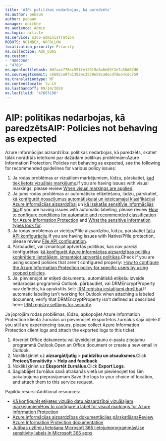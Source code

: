 ```yaml
---
title: 'AIP: politikas nedarbojas, kā paredzēts'
ms.author: pebaum
author: pebaum
manager: mnirkhe
ms.audience: Admin
ms.topic: article
ms.service: o365-administration
ROBOTS: NOINDEX, NOFOLLOW
localization_priority: Priority
ms.collection: Adm_O365
ms.custom:
- "9002266"
- "4780"
ms.openlocfilehash: 0dfaae776ec551fe12919e8a8e69f2e7a58d67d0
ms.sourcegitcommit: c6692ce0fa1358ec3529e59ca0ecdfdea4cdc759
ms.translationtype: MT
ms.contentlocale: lv-LV
ms.lasthandoff: 09/14/2020
ms.locfileid: "47663196"
---
```

# <a name="aip-policies-not-behaving-as-expected"></a><span data-ttu-id="2a457-102">AIP: politikas nedarbojas, kā paredzēts</span><span class="sxs-lookup"><span data-stu-id="2a457-102">AIP: Policies not behaving as expected</span></span>

<span data-ttu-id="2a457-103">Azure informācijas aizsardzība: politikas nedarbojas, kā paredzēts, skatiet tālāk norādītās ieteikumi par dažādām politikas problēmām:</span><span class="sxs-lookup"><span data-stu-id="2a457-103">Azure Information Protection: Policies not behaving as expected, see the following for recommended guidelines for various policy issues:</span></span>

1. <span data-ttu-id="2a457-104">Ja rodas problēmas ar vizuāliem marķējumiem, lūdzu, pārskatiet, [kad tiek lietots vizuālais marķējums](https://docs.microsoft.com/azure/information-protection/configure-policy-markings#when-visual-markings-are-applied).</span><span class="sxs-lookup"><span data-stu-id="2a457-104">If you are having issues with visual markings, please review [When visual markings are applied](https://docs.microsoft.com/azure/information-protection/configure-policy-markings#when-visual-markings-are-applied).</span></span>
2. <span data-ttu-id="2a457-105">Ja jums rodas problēmas ar automātisko etiķetēšanu, lūdzu, pārskatiet, [kā konfigurēt nosacījumus automātiskajai un ieteicamajai klasifikācijai Azure informācijas aizsardzībai](https://docs.microsoft.com/azure/information-protection/configure-policy-classification) un [kā izskatās sensitīvie informācijas tipi](https://docs.microsoft.com/microsoft-365/compliance/sensitive-information-type-entity-definitions).</span><span class="sxs-lookup"><span data-stu-id="2a457-105">If you are having issues with automatic labeling, please review [How to configure conditions for automatic and recommended classification for Azure Information Protection](https://docs.microsoft.com/azure/information-protection/configure-policy-classification) and [What the sensitive information types look for](https://docs.microsoft.com/microsoft-365/compliance/sensitive-information-type-entity-definitions).</span></span>
3. <span data-ttu-id="2a457-106">Ja rodas problēmas ar vietējo/Pfile aizsardzību, lūdzu, pārskatiet [failu API konfigurāciju](https://docs.microsoft.com/azure/information-protection/develop/file-api-configuration).</span><span class="sxs-lookup"><span data-stu-id="2a457-106">If you are having issues with Native/Pfile protection, please review [File API configuration](https://docs.microsoft.com/azure/information-protection/develop/file-api-configuration).</span></span>
4. <span data-ttu-id="2a457-107">Pārbaudiet, vai izmantojat aptvertās politikas, kas nav pareizi konfigurētas: [kā konfigurēt Azure informācijas aizsardzības politiku konkrētiem lietotājiem, izmantojot aptvertās politikas](https://docs.microsoft.com/azure/information-protection/configure-policy-scope).</span><span class="sxs-lookup"><span data-stu-id="2a457-107">Check if you are using scoped policies that aren't configured properly: [How to configure the Azure Information Protection policy for specific users by using scoped policies](https://docs.microsoft.com/azure/information-protection/configure-policy-scope).</span></span>
5. <span data-ttu-id="2a457-108">Ja, pievienojot ar etiķeti dokumentu, automātiskā etiķešu izveide nedarbojas programmā Outlook, pārbaudiet, vai DRMEncryptProperty nav definēts, kā aprakstīts šeit: [IRM reģistra iestatījumi drošībai](https://docs.microsoft.com/deployoffice/security/protect-sensitive-messages-and-documents-by-using-irm-in-office#office-2016-irm-registry-key-options).</span><span class="sxs-lookup"><span data-stu-id="2a457-108">If automatic labeling isn't working for Outlook when attaching a labeled document, verify that DRMEncryptProperty isn't defined as described here: [IRM registry settings for security](https://docs.microsoft.com/deployoffice/security/protect-sensitive-messages-and-documents-by-using-irm-in-office#office-2016-irm-registry-key-options).</span></span>

<span data-ttu-id="2a457-109">Ja joprojām rodas problēmas, lūdzu, apkopojiet Azure Information Protection klienta žurnālus un pievienojiet eksportētos žurnālus šajā biļetē.</span><span class="sxs-lookup"><span data-stu-id="2a457-109">If you still are experiencing issues, please collect Azure Information Protection client logs and attach the exported logs to this ticket.</span></span>

1. <span data-ttu-id="2a457-110">Atveriet Office dokumentu vai izveidojiet jaunu e-pasta ziņojumu programmā Outlook.</span><span class="sxs-lookup"><span data-stu-id="2a457-110">Open an Office document or create a new email in Outlook.</span></span>
2. <span data-ttu-id="2a457-111">Noklikšķiniet uz **aizsargāt/jutīg**  >  **palīdzību un atsauksmes**.</span><span class="sxs-lookup"><span data-stu-id="2a457-111">Click **Protect/Sensitivity** > **Help and feedback**.</span></span>
3. <span data-ttu-id="2a457-112">Noklikšķiniet uz **Eksportēt žurnālus**.</span><span class="sxs-lookup"><span data-stu-id="2a457-112">Click **Export Logs**.</span></span>
4. <span data-ttu-id="2a457-113">Saglabājiet žurnālus savā atrašanās vietā un pievienojiet tos šim pakalpojuma pieprasījumam.</span><span class="sxs-lookup"><span data-stu-id="2a457-113">Save the logs to your choice of location, and attach them to this service request.</span></span>

<span data-ttu-id="2a457-114">Papildu resursi:</span><span class="sxs-lookup"><span data-stu-id="2a457-114">Additional resources:</span></span>

- [<span data-ttu-id="2a457-115">Kā konfigurēt etiķetes vizuālo datu aizsardzībai vizuālajiem marķējumiem</span><span class="sxs-lookup"><span data-stu-id="2a457-115">How to configure a label for visual markings for Azure Information Protection</span></span>](https://docs.microsoft.com/azure/information-protection/configure-policy-markings)
- [<span data-ttu-id="2a457-116">Azure informācijas aizsardzības dokumentācijas pārskatīšana</span><span class="sxs-lookup"><span data-stu-id="2a457-116">Review Azure Information Protection documentation</span></span>](https://docs.microsoft.com/azure/information-protection/what-is-information-protection)
- [<span data-ttu-id="2a457-117">Jutības uzlīmju lietošana Microsoft 365 lietojumprogrammās</span><span class="sxs-lookup"><span data-stu-id="2a457-117">Use sensitivity labels in Microsoft 365 apps</span></span>](https://docs.microsoft.com/microsoft-365/compliance/sensitivity-labels-office-apps)

